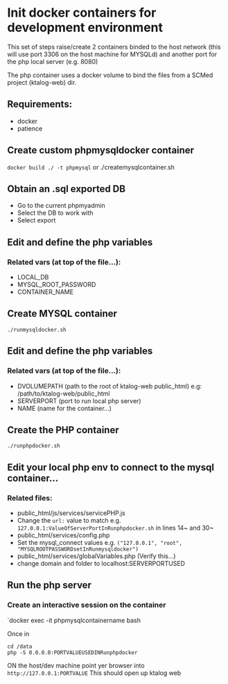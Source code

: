 

# Init docker containers for development environment

This set of steps raise/create 2 containers binded to the host network
(this will use port 3306 on the host machine for MYSQLd)
and another port for the php local server (e.g. 8080)

The php container uses a docker volume to bind the files from a SCMed project (ktalog-web) dir.

## Requirements:
 - docker
 - patience


## Create custom phpmysqldocker container
`
docker build ./ -t phpmysql
`
or ./createmysqlcontainer.sh


## Obtain an .sql exported DB 
- Go to the current phpmyadmin
- Select the DB to work with
- Select export 

## Edit and define the php variables
### Related vars (at top of the file...):

- LOCAL_DB
- MYSQL_ROOT_PASSWORD
- CONTAINER_NAME

## Create MYSQL container

`./runmysqldocker.sh`

## Edit and define the php variables
### Related vars (at top of the file...):
- DVOLUMEPATH (path to the root of ktalog-web public_html) e.g: /path/to/ktalog-web/public_html 
- SERVERPORT (port to run local php server)
- NAME (name for the container...) 

## Create the PHP container

`./runphpdocker.sh`


## Edit your local php env to connect to the mysql container...
### Related files:
- public_html/js/services/servicePHP.js 
 - Change the `url:` value to match e.g. `127.0.0.1:ValueOfServerPortInRunphpdocker.sh` in lines 14~ and 30~
- public_html/services/config.php
 - Set the mysql_connect values e.g. `("127.0.0.1", "root", "MYSQLROOTPASSWORDsetInRunmysqldocker")`
- public_html/services/globalVariables.php (Verify this...)
 - change domain and folder to localhost:SERVERPORTUSED 

## Run the php server
### Create an interactive session on the container

`docker exec -it phpmysqlcontainername bash

Once in 
```
cd /data 
php -S 0.0.0.0:PORTVALUEUSEDINRunphpdocker 
```

ON the host/dev machine point yer browser into `http://127.0.0.1:PORTVALUE`
This should open up ktalog web



